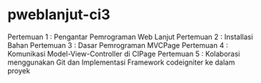 # pweblanjut-ci3
Pertemuan 1 : Pengantar Pemrograman Web Lanjut Pertemuan 2 : Installasi Bahan  Pertemuan 3 : Dasar Pemrograman MVCPage Pertemuan 4 : Komunikasi Model-View-Controller di CIPage Pertemuan 5 : Kolaborasi menggunakan Git dan Implementasi Framework codeigniter ke dalam proyek

